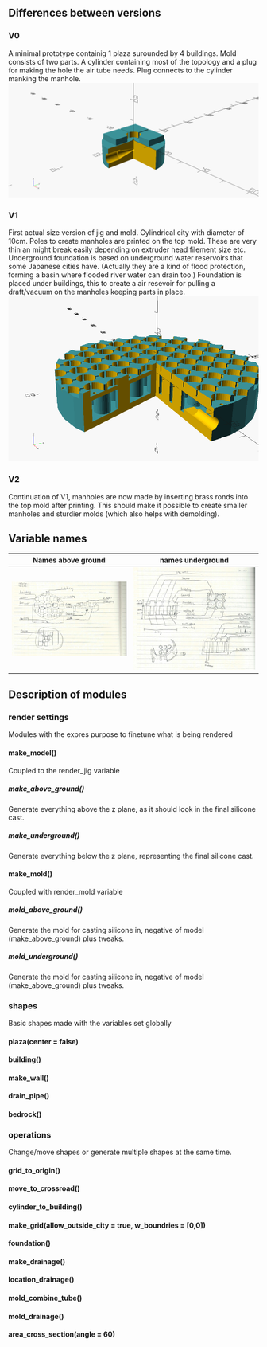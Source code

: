 
## Differences between versions

### V0
A minimal prototype containig 1 plaza surounded by 4 buildings. Mold consists of two parts. 
A cylinder containing most of the topology and a plug for making the hole the air tube needs.
Plug connects to the cylinder manking the manhole.
![alt text][jigv0cs]

### V1
First actual size version of jig and mold. Cylindrical city with diameter of 10cm. Poles to create manholes are printed on the top mold. These are very thin an might break easily depending on extruder head filement size etc.
Underground foundation is based on underground water reservoirs that some Japanese cities have. (Actually they are a kind of flood protection, forming a basin where flooded river water can drain too.) Foundation is placed under buildings, this to create a air resevoir for pulling a draft/vacuum on the manholes keeping parts in place.
![alt text][jigv1cs]

### V2
Continuation of V1, manholes are now made by inserting brass ronds into the top mold after printing.
This should make it possible to create smaller manholes and sturdier molds (which also helps with demolding).

## Variable names
| Names above ground | names underground |
| --- | --- |
| ![alt text][varTop] | ![alt text][varBot] |

## Description of modules

### render settings
Modules with the expres purpose to finetune what is being rendered
#### make\_model() 
Coupled to the render\_jig variable
##### make\_above\_ground()
Generate everything above the z plane, as it should look in the final silicone cast. 
##### make\_underground() 
Generate everything below the z plane, representing the final silicone cast.

#### make\_mold()
Coupled with render\_mold variable
##### mold\_above\_ground()
Generate the mold for casting silicone in, negative of model (make\_above\_ground) plus tweaks.
##### mold\_underground() 
Generate the mold for casting silicone in, negative of model (make\_above\_ground) plus tweaks.

### shapes
Basic shapes made with the variables set globally
#### plaza(center = false) 
#### building() 
#### make\_wall() 
#### drain\_pipe() 
#### bedrock() 

### operations
Change/move shapes or generate multiple shapes at the same time.
#### grid\_to\_origin() 
#### move\_to\_crossroad() 
#### cylinder\_to\_building() 
#### make\_grid(allow\_outside\_city = true, w\_boundries = [0,0]) 
#### foundation() 
#### make\_drainage() 
#### location\_drainage() 
#### mold\_combine\_tube() 
#### mold\_drainage() 
#### area\_cross\_section(angle = 60)




[jigv0cs]: https://raw.githubusercontent.com/Inne-Lemstra/soft_soldering_jig/main/doc_pics/soft_jig_v0_cross_section.png "jig\_v0"
[jigv1cs]: https://raw.githubusercontent.com/Inne-Lemstra/soft_soldering_jig/main/doc_pics/soft_jig_v1_cross_section.png "jig\_v1"

[varTop]: https://raw.githubusercontent.com/Inne-Lemstra/soft_soldering_jig/main/doc_pics/names_above_ground.png "Variables above ground"
[varBot]: https://raw.githubusercontent.com/Inne-Lemstra/soft_soldering_jig/main/doc_pics/names_underground.png "Variables underground"

[jigv1]: https://cdn.hackaday.io/images/3209701603053539021.jpg "jig\_v1"

 

